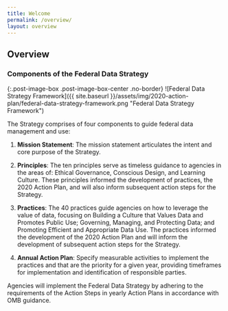 ```yaml
---
title: Welcome
permalink: /overview/
layout: overview
---
```


<section class="usa-section">
<div class="usa-grid" markdown="1">

## Overview

### Components of the Federal Data Strategy

{:.post-image-box .post-image-box-center .no-border}
![Federal Data Strategy Framework]({{ site.baseurl }}/assets/img/2020-action-plan/federal-data-strategy-framework.png "Federal Data Strategy Framework")

The Strategy comprises of four components to guide federal data management and use:

1. **Mission Statement**: The mission statement articulates the intent and core purpose of the Strategy.

2. **Principles**: The ten principles serve as timeless guidance to agencies in the areas of: Ethical Governance, Conscious Design, and Learning Culture. These principles informed the development of practices, the 2020 Action Plan, and will also inform subsequent action steps for the Strategy.

3. **Practices**: The 40 practices guide agencies on how to leverage the value of data, focusing on Building a Culture that Values Data and Promotes Public Use; Governing, Managing, and Protecting Data; and Promoting Efficient and Appropriate Data Use. The practices informed the development of the 2020 Action Plan and will inform the development of subsequent action steps for the Strategy. 

4. **Annual Action Plan**: Specify measurable activities to implement the practices and that are the priority for a given year, providing timeframes for implementation and identification of responsible parties.  

Agencies will implement the Federal Data Strategy by adhering to the requirements of the Action Steps in yearly Action Plans in accordance with OMB guidance. 


